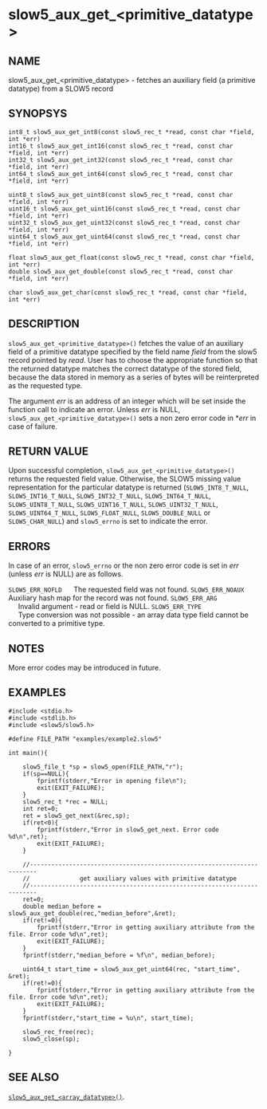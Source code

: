 # slow5\_aux\_get\_\<primitive_datatype\>

## NAME

slow5\_aux\_get\_\<primitive_datatype\> - fetches an auxiliary field (a primitive datatype) from a SLOW5 record

## SYNOPSYS

```
int8_t slow5_aux_get_int8(const slow5_rec_t *read, const char *field, int *err)
int16_t slow5_aux_get_int16(const slow5_rec_t *read, const char *field, int *err)
int32_t slow5_aux_get_int32(const slow5_rec_t *read, const char *field, int *err)
int64_t slow5_aux_get_int64(const slow5_rec_t *read, const char *field, int *err)

uint8_t slow5_aux_get_uint8(const slow5_rec_t *read, const char *field, int *err)
uint16_t slow5_aux_get_uint16(const slow5_rec_t *read, const char *field, int *err)
uint32_t slow5_aux_get_uint32(const slow5_rec_t *read, const char *field, int *err)
uint64_t slow5_aux_get_uint64(const slow5_rec_t *read, const char *field, int *err)

float slow5_aux_get_float(const slow5_rec_t *read, const char *field, int *err)
double slow5_aux_get_double(const slow5_rec_t *read, const char *field, int *err)

char slow5_aux_get_char(const slow5_rec_t *read, const char *field, int *err)
```


## DESCRIPTION

`slow5_aux_get_<primitive_datatype>()` fetches the value of an auxiliary field of a primitive datatype specified by the field name *field* from the slow5 record pointed by *read*. User has to choose the appropriate function so that the returned datatype matches the correct datatype of the stored field, because the data stored in memory as a series of bytes will be reinterpreted as the requested type.

The argument *err* is an address of an integer which will be set inside the function call to indicate an error. Unless *err* is NULL, `slow5_aux_get_<primitive_datatype>()` sets a non zero error code in **err* in case of failure.

## RETURN VALUE

Upon successful completion, `slow5_aux_get_<primitive_datatype>()` returns the requested field value. Otherwise, the SLOW5 missing value representation for the particular datatype is returned (`SLOW5_INT8_T_NULL`, `SLOW5_INT16_T_NULL`, `SLOW5_INT32_T_NULL`, `SLOW5_INT64_T_NULL`, `SLOW5_UINT8_T_NULL`, `SLOW5_UINT16_T_NULL`, `SLOW5_UINT32_T_NULL`, `SLOW5_UINT64_T_NULL`, `SLOW5_FLOAT_NULL`, `SLOW5_DOUBLE_NULL` or `SLOW5_CHAR_NULL`) and `slow5_errno` is set to indicate the error.


## ERRORS

In case of an error, `slow5_errno` or the non zero error code is set in *err* (unless *err* is NULL) are as follows.


`SLOW5_ERR_NOFLD`
    &nbsp;&nbsp;&nbsp;&nbsp; The requested field was not found.
`SLOW5_ERR_NOAUX`
    &nbsp;&nbsp;&nbsp;&nbsp; Auxiliary hash map for the record was not found.
`SLOW5_ERR_ARG`   
    &nbsp;&nbsp;&nbsp;&nbsp; Invalid argument - read or field is NULL.
`SLOW5_ERR_TYPE`  
    &nbsp;&nbsp;&nbsp;&nbsp; Type conversion was not possible - an array data type field cannot be converted to a primitive type.


## NOTES

More error codes may be introduced in future.

## EXAMPLES
```
#include <stdio.h>
#include <stdlib.h>
#include <slow5/slow5.h>

#define FILE_PATH "examples/example2.slow5"

int main(){

    slow5_file_t *sp = slow5_open(FILE_PATH,"r");
    if(sp==NULL){
        fprintf(stderr,"Error in opening file\n");
        exit(EXIT_FAILURE);
    }
    slow5_rec_t *rec = NULL;
    int ret=0;
    ret = slow5_get_next(&rec,sp);
    if(ret<0){
        fprintf(stderr,"Error in slow5_get_next. Error code %d\n",ret);
        exit(EXIT_FAILURE);
    }

    //------------------------------------------------------------------------
    //              get auxiliary values with primitive datatype
    //------------------------------------------------------------------------
    ret=0;
    double median_before = slow5_aux_get_double(rec,"median_before",&ret);
    if(ret!=0){
        fprintf(stderr,"Error in getting auxiliary attribute from the file. Error code %d\n",ret);
        exit(EXIT_FAILURE);
    }
    fprintf(stderr,"median_before = %f\n", median_before);

    uint64_t start_time = slow5_aux_get_uint64(rec, "start_time", &ret);
    if(ret!=0){
        fprintf(stderr,"Error in getting auxiliary attribute from the file. Error code %d\n",ret);
        exit(EXIT_FAILURE);
    }
    fprintf(stderr,"start_time = %u\n", start_time);

    slow5_rec_free(rec);
    slow5_close(sp);

}
```

## SEE ALSO
[`slow5_aux_get_<array_datatype>()`](slow5_aux_get_array.md).
